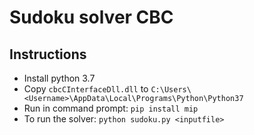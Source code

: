 # Sudoku solver CBC

## Instructions 
- Install python 3.7
- Copy `cbcCInterfaceDll.dll` to `C:\Users\<Username>\AppData\Local\Programs\Python\Python37`
- Run in command prompt: `pip install mip`
- To run the solver: `python sudoku.py <inputfile>`

